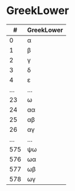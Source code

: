 # GreekLower

| #   | GreekLower |
|-----|------------|
| 0   | α          |
| 1   | β          |
| 2   | γ          |
| 3   | δ          |
| 4   | ε          |
| …   | …          |
| 23  | ω          |
| 24  | αα         |
| 25  | αβ         |
| 26  | αγ         |
| …   | …          |
| 575 | ψω         |
| 576 | ωα         |
| 577 | ωβ         |
| 578 | ωγ         |
